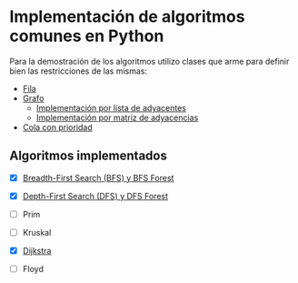 # Implementación de algoritmos comunes en Python
Para la demostración de los algoritmos utilizo clases que arme para definir bien las restricciones de las mismas:
- [Fila](https://github.com/buscoma/algoritmos/blob/main/clases/fila.py)
- [Grafo](https://github.com/buscoma/algoritmos/blob/main/clases/grafo/__init__.py)
  - [Implementación por lista de adyacentes](https://github.com/buscoma/algoritmos/blob/main/clases/grafo/GrafoListaAdyacentes.py)
  - [Implementación por matriz de adyacencias](https://github.com/buscoma/algoritmos/blob/main/clases/grafo/GrafoMatrizAdyacencia.py)
- [Cola con prioridad](https://github.com/buscoma/algoritmos/blob/main/clases/colaConPrioridad.py)

## Algoritmos implementados
 - [x] [Breadth-First Search (BFS) y BFS Forest](https://github.com/buscoma/algoritmos/blob/main/algoritmos/algoritmoBFS.py)
 - [x] [Depth-First Search (DFS) y DFS Forest](https://github.com/buscoma/algoritmos/blob/main/algoritmos/algoritmoDFS.py)
 - [ ] Prim
 - [ ] Kruskal
 - [x] [Dijkstra](https://github.com/buscoma/algoritmos/blob/main/algoritmos/algoritmoDijkstra.py)
 - [ ] Floyd


